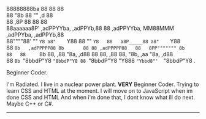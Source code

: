 
88888888ba                      88 88                                       88  
88      "8b                     88 ""              ,d                       88  
88      ,8P                     88                 88                       88  
88aaaaaa8P' ,adPPYYba,  ,adPPYb,88 88 ,adPPYYba, MM88MMM ,adPPYba,  ,adPPYb,88  
88""""88'   ""     `Y8 a8"    `Y88 88 ""     `Y8   88   a8P_____88 a8"    `Y88  
88    `8b   ,adPPPPP88 8b       88 88 ,adPPPPP88   88   8PP""""""" 8b       88  
88     `8b  88,    ,88 "8a,   ,d88 88 88,    ,88   88,  "8b,   ,aa "8a,   ,d88  
88      `8b `"8bbdP"Y8  `"8bbdP"Y8 88 `"8bbdP"Y8   "Y888 `"Ybbd8"'  `"8bbdP"Y8  .
                                                                                
Beginner Coder.

I'm Radiated.
I live in a nuclear power plant.
**VERY** Beginner Coder.
Trying to learn CSS and HTML at the moment.
I will move on to JavaScript when im done CSS and HTML
And when i'm done that, I dont know what ill do next.
Maybe C++ or C#.
______________________________________________
